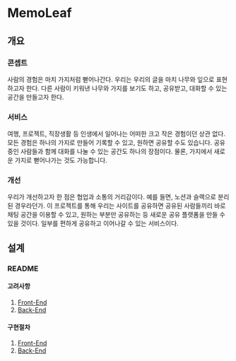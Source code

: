 # MemoLeaf

## 개요

### 콘셉트

사람의 경험은 마치 가지처럼 뻗어나간다. 우리는 우리의 글을 마치 나무와 잎으로 표현하고자 한다. 다른 사람이 키워낸 나무와 가지를 보기도 하고, 공유받고, 대화할 수 있는 공간을 만들고자 한다.

### 서비스

여행, 프로젝트, 직장생활 등 인생에서 일어나는 어떠한 크고 작은 경험이던 상관 없다. 모든 경험은 하나의 가지로 만들어 기록할 수 있고, 원하면 공유할 수도 있습니다. 공유 중인 사람들과 함께 대화를 나눌 수 있는 공간도 하나의 장점이다. 물론, 가지에서 새로운 가지로 뻗어나가는 것도 가능합니다.

### 개선

우리가 개선하고자 한 점은 협업과 소통의 거리감이다. 예를 들면, 노션과 슬랙으로 분리된 경우라던가. 이 프로젝트를 통해 우리는 사이트를 공유하면 공유된 사람들끼리 바로 채팅 공간을 이용할 수 있고, 원하는 부분만 공유하는 등 새로운 공유 플랫폼을 만들 수 있을 것이다. 일부를 편하게 공유하고 이어나갈 수 있는 서비스이다.

## 설계

### README

#### 고려사항

1. [Front-End](./Considerations/client)
2. [Back-End](./Considerations/server/)

#### 구현절차

1. [Front-End](./Procedures/client)
2. [Back-End](./Procedures/server/)
